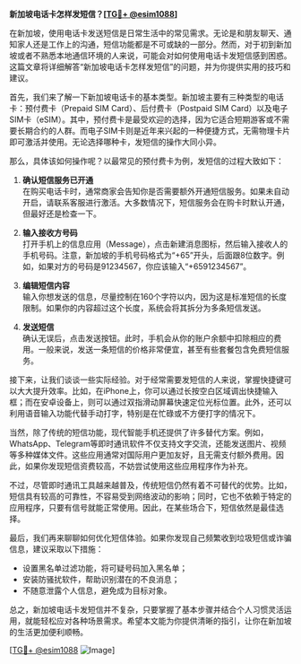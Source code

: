 **新加坡电话卡怎样发短信？[[TG💪+ @esim1088](https://t.me/s/esim1088)]**

在新加坡，使用电话卡发送短信是日常生活中的常见需求。无论是和朋友聊天、通知家人还是工作上的沟通，短信功能都是不可或缺的一部分。然而，对于初到新加坡或者不熟悉本地通信环境的人来说，可能会对如何使用电话卡发短信感到困惑。这篇文章将详细解答“新加坡电话卡怎样发短信”的问题，并为你提供实用的技巧和建议。

首先，我们来了解一下新加坡电话卡的基本类型。新加坡主要有三种类型的电话卡：预付费卡（Prepaid SIM Card）、后付费卡（Postpaid SIM Card）以及电子SIM卡（eSIM）。其中，预付费卡是最受欢迎的选择，因为它适合短期游客或不需要长期合约的人群。而电子SIM卡则是近年来兴起的一种便捷方式，无需物理卡片即可激活并使用。无论选择哪种卡，发短信的操作大同小异。

那么，具体该如何操作呢？以最常见的预付费卡为例，发短信的过程大致如下：

1. **确认短信服务已开通**  
   在购买电话卡时，通常商家会告知你是否需要额外开通短信服务。如果未自动开启，请联系客服进行激活。大多数情况下，短信服务会在购卡时默认开通，但最好还是检查一下。

2. **输入接收方号码**  
   打开手机上的信息应用（Message），点击新建消息图标，然后输入接收人的手机号码。注意，新加坡的手机号码格式为“+65”开头，后面跟8位数字。例如，如果对方的号码是91234567，你应该输入“+6591234567”。

3. **编辑短信内容**  
   输入你想发送的信息，尽量控制在160个字符以内，因为这是标准短信的长度限制。如果你的内容超过这个长度，系统会将其拆分为多条短信发送。

4. **发送短信**  
   确认无误后，点击发送按钮。此时，手机会从你的账户余额中扣除相应的费用。一般来说，发送一条短信的价格非常便宜，甚至有些套餐包含免费短信服务。

接下来，让我们谈谈一些实际经验。对于经常需要发短信的人来说，掌握快捷键可以大大提升效率。比如，在iPhone上，你可以通过长按空白区域调出快捷输入框；而在安卓设备上，则可以通过双指滑动屏幕快速定位光标位置。此外，还可以利用语音输入功能代替手动打字，特别是在忙碌或不方便打字的情况下。

当然，除了传统的短信功能，现代智能手机还提供了许多替代方案。例如，WhatsApp、Telegram等即时通讯软件不仅支持文字交流，还能发送图片、视频等多种媒体文件。这些应用通常对国际用户更加友好，且无需支付额外费用。因此，如果你发现短信资费较高，不妨尝试使用这些应用程序作为补充。

不过，尽管即时通讯工具越来越普及，传统短信仍然有着不可替代的优势。比如，短信具有较高的可靠性，不容易受到网络波动的影响；同时，它也不依赖于特定的应用程序，只要有信号就能正常使用。因此，在某些场合下，短信依然是最佳选择。

最后，我们再来聊聊如何优化短信体验。如果你发现自己频繁收到垃圾短信或诈骗信息，建议采取以下措施：
- 设置黑名单过滤功能，将可疑号码加入黑名单；
- 安装防骚扰软件，帮助识别潜在的不良消息；
- 不随意泄露个人信息，避免成为目标对象。

总之，新加坡电话卡发短信并不复杂，只要掌握了基本步骤并结合个人习惯灵活运用，就能轻松应对各种场景需求。希望本文能为你提供清晰的指引，让你在新加坡的生活更加便利顺畅。

[[TG💪+ @esim1088](https://t.me/s/esim1088) ![Image](https://i.postimg.cc/4NQfJmqS/Snipaste-2025-05-13-00-14-12.png)]
